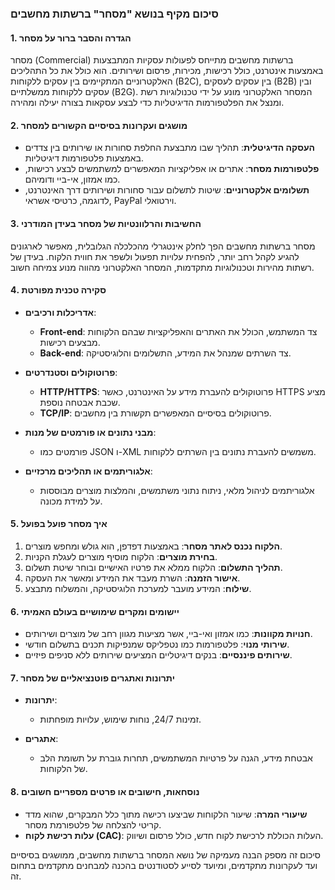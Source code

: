 ### סיכום מקיף בנושא "מסחר" ברשתות מחשבים

#### 1. הגדרה והסבר ברור על מסחר
מסחר (Commercial) ברשתות מחשבים מתייחס לפעולות עסקיות המתבצעות באמצעות אינטרנט, כולל רכישות, מכירות, פרסום ושירותים. הוא כולל את כל התהליכים האלקטרוניים המתקיימים בין עסקים ללקוחות (B2C), בין עסקים לעסקים (B2B) ובין עסקים ללקוחות ממשלתיים (B2G). המסחר האלקטרוני מונע על ידי טכנולוגיות רשת ומנצל את הפלטפורמות הדיגיטליות כדי לבצע עסקאות בצורה יעילה ומהירה.

#### 2. מושגים ועקרונות בסיסיים הקשורים למסחר
- **העסקה הדיגיטלית**: תהליך שבו מתבצעת החלפת סחורות או שירותים בין צדדים באמצעות פלטפורמות דיגיטליות.
- **פלטפורמות מסחר**: אתרים או אפליקציות המאפשרים למשתמשים לבצע רכישות, כמו אמזון, אי-ביי ודומיהם.
- **תשלומים אלקטרוניים**: שיטות לתשלום עבור סחורות ושירותים דרך האינטרנט, לדוגמה, כרטיסי אשראי, PayPal וירטואלי.

#### 3. החשיבות והרלוונטיות של מסחר בעידן המודרני
מסחר ברשתות מחשבים הפך לחלק אינטגרלי מהכלכלה הגלובלית, מאפשר לארגונים להגיע לקהל רחב יותר, להפחית עלויות תפעול ולשפר את חווית הלקוח. בעידן של רשתות מהירות וטכנולוגיות מתקדמות, המסחר האלקטרוני מהווה מנוע צמיחה חשוב.

#### 4. סקירה טכנית מפורטת
- **אדריכלות ורכיבים**: 
  - **Front-end**: צד המשתמש, הכולל את האתרים והאפליקציות שבהם הלקוחות מבצעים רכישות.
  - **Back-end**: צד השרתים שמנהל את המידע, התשלומים והלוגיסטיקה.
  
- **פרוטוקולים וסטנדרטים**:
  - **HTTP/HTTPS**: פרוטוקולים להעברת מידע על האינטרנט, כאשר HTTPS מציע שכבת אבטחה נוספת.
  - **TCP/IP**: פרוטוקולים בסיסיים המאפשרים תקשורת בין מחשבים.
  
- **מבני נתונים או פורמטים של מנות**:
  - פורמטים כמו JSON ו-XML משמשים להעברת נתונים בין השרתים ללקוחות.
  
- **אלגוריתמים או תהליכים מרכזיים**:
  - אלגוריתמים לניהול מלאי, ניתוח נתוני משתמשים, והמלצות מוצרים מבוססות על למידת מכונה. 

#### 5. איך מסחר פועל בפועל
1. **הלקוח נכנס לאתר מסחר**: באמצעות דפדפן, הוא גולש ומחפש מוצרים.
2. **בחירת מוצרים**: הלקוח מוסיף מוצרים לעגלת הקניות.
3. **תהליך התשלום**: הלקוח ממלא את פרטיו האישיים ובוחר שיטת תשלום.
4. **אישור הזמנה**: השרת מעבד את המידע ומאשר את העסקה.
5. **שילוח**: המידע מועבר למערכת הלוגיסטיקה, והמשלוח מתבצע.

#### 6. יישומים ומקרים שימושיים בעולם האמיתי
- **חנויות מקוונות**: כמו אמזון ואי-ביי, אשר מציעות מגוון רחב של מוצרים ושירותים.
- **שירותי מנוי**: פלטפורמות כמו נטפליקס שמנפיקות תכנים בתשלום חודשי.
- **שירותים פיננסיים**: בנקים דיגיטליים המציעים שירותים ללא סניפים פיזיים.

#### 7. יתרונות ואתגרים פוטנציאליים של מסחר
- **יתרונות**:
  - זמינות 24/7, נוחות שימוש, עלויות מופחתות.
  
- **אתגרים**:
  - אבטחת מידע, הגנה על פרטיות המשתמשים, תחרות גוברת על תשומת הלב של הלקוחות.

#### 8. נוסחאות, חישובים או פרטים מספריים חשובים
- **שיעורי המרה**: שיעור הלקוחות שביצעו רכישה מתוך כלל המבקרים, שהוא מדד קריטי להצלחה של פלטפורמת מסחר.
- **עלות רכישת לקוח (CAC)**: העלות הכוללת לרכישת לקוח חדש, כולל פרסום ושיווק.

סיכום זה מספק הבנה מעמיקה של נושא המסחר ברשתות מחשבים, ממושגים בסיסיים ועד לעקרונות מתקדמים, ומיועד לסייע לסטודנטים בהכנה למבחנים מתקדמים בתחום זה.